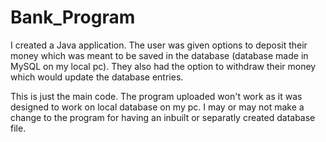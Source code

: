 # Bank_Program
I created a Java application. The user was given options to deposit their money which was meant to be saved in the database (database made in MySQL on my local pc). They also had the option to withdraw their money which would update the database entries.

This is just the main code. The program uploaded won't work as it was designed to work on local database on my pc.
I may or may not make a change to the program for having an inbuilt or separatly created database file.
